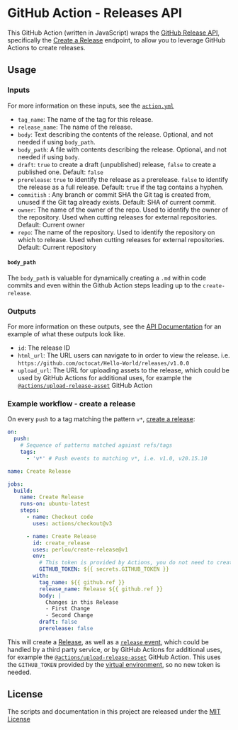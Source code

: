 # GitHub Action - Releases API

This GitHub Action (written in JavaScript) wraps the [GitHub Release API](https://docs.github.com/en/rest/releases/releases), specifically the [Create a Release](https://docs.github.com/en/rest/releases/releases#create-a-release) endpoint, to allow you to leverage GitHub Actions to create releases.

## Usage

### Inputs

For more information on these inputs, see the [`action.yml`](/action.yml)

- `tag_name`: The name of the tag for this release.
- `release_name`: The name of the release.
- `body`: Text describing the contents of the release. Optional, and not needed if using `body_path`.
- `body_path`: A file with contents describing the release. Optional, and not needed if using `body`.
- `draft`: `true` to create a draft (unpublished) release, `false` to create a published one. Default: `false`
- `prerelease`: `true` to identify the release as a prerelease. `false` to identify the release as a full release. Default: `true` if the tag contains a hyphen.
- `commitish` : Any branch or commit SHA the Git tag is created from, unused if the Git tag already exists. Default: SHA of current commit.
- `owner`: The name of the owner of the repo. Used to identify the owner of the repository. Used when cutting releases for external repositories. Default: Current owner
- `repo`: The name of the repository. Used to identify the repository on which to release. Used when cutting releases for external repositories. Default: Current repository

#### `body_path`

The `body_path` is valuable for dynamically creating a `.md` within code commits and even within the Github Action steps leading up to the `create-release`.

### Outputs

For more information on these outputs, see the [API Documentation](https://developer.github.com/v3/repos/releases/#response-4) for an example of what these outputs look like.

- `id`: The release ID
- `html_url`: The URL users can navigate to in order to view the release. i.e. `https://github.com/octocat/Hello-World/releases/v1.0.0`
- `upload_url`: The URL for uploading assets to the release, which could be used by GitHub Actions for additional uses, for example the [`@actions/upload-release-asset`](https://www.github.com/actions/upload-release-asset) GitHub Action

### Example workflow - create a release

On every `push` to a tag matching the pattern `v*`, [create a release](https://developer.github.com/v3/repos/releases/#create-a-release):

```yaml
on:
  push:
    # Sequence of patterns matched against refs/tags
    tags:
      - 'v*' # Push events to matching v*, i.e. v1.0, v20.15.10

name: Create Release

jobs:
  build:
    name: Create Release
    runs-on: ubuntu-latest
    steps:
      - name: Checkout code
        uses: actions/checkout@v3

      - name: Create Release
        id: create_release
        uses: perlou/create-release@v1
        env:
          # This token is provided by Actions, you do not need to create your own token
          GITHUB_TOKEN: ${{ secrets.GITHUB_TOKEN }}
        with:
          tag_name: ${{ github.ref }}
          release_name: Release ${{ github.ref }}
          body: |
            Changes in this Release
            - First Change
            - Second Change
          draft: false
          prerelease: false
```

This will create a [Release](https://help.github.com/en/articles/creating-releases), as well as a [`release` event](https://developer.github.com/v3/activity/events/types/#releaseevent), which could be handled by a third party service, or by GitHub Actions for additional uses, for example the [`@actions/upload-release-asset`](https://www.github.com/actions/upload-release-asset) GitHub Action. This uses the `GITHUB_TOKEN` provided by the [virtual environment](https://help.github.com/en/github/automating-your-workflow-with-github-actions/virtual-environments-for-github-actions#github_token-secret), so no new token is needed.

## License

The scripts and documentation in this project are released under the [MIT License](LICENSE)

